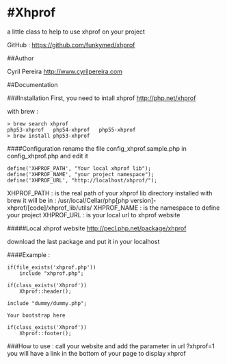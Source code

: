 #Xhprof
=============
a little class to help to use xhprof on your project

GitHub : https://github.com/funkymed/xhprof

##Author

Cyril Pereira http://www.cyrilpereira.com

##Documentation

###Installation
First, you need to intall xhprof http://php.net/xhprof

with brew :
~~~
> brew search xhprof
php53-xhprof   php54-xhprof   php55-xhprof
> brew install php53-xhprof
~~~

####Configuration
rename the file config_xhprof.sample.php in config_xhprof.php and edit it
~~~
define('XHPROF_PATH', "Your local xhprof lib");
define('XHPROF_NAME', "your project namespace");
define('XHPROF_URL', "http://localhost/xhprof/");
~~~

XHPROF_PATH : is the real path of your xhprof lib directory
installed with brew it will be in : /usr/local/Cellar/php[php version]-xhprof/[code]/xhprof_lib/utils/
XHPROF_NAME : is the namespace to define your project
XHPROF_URL  : is your local url to xhprof website

#####Local xhprof website
http://pecl.php.net/package/xhprof

download the last package and put it in your localhost


####Example :
~~~
if(file_exists('xhprof.php'))
    include "xhprof.php";

if(class_exists('Xhprof'))
    Xhprof::header();

include "dummy/dummy.php";

Your bootstrap here

if(class_exists('Xhprof'))
    Xhprof::footer();
~~~

###How to use :
call your website and add the parameter in url ?xhprof=1
you will have a link in the bottom of your page to display xhprof

